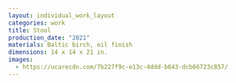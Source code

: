 ```yaml
---
layout: individual_work_layout
categories: work
title: Stool
production_date: "2021"
materials: Baltic birch, oil finish
dimensions: 14 x 14 x 21 in.
images:
  - https://ucarecdn.com/7b227f9c-e13c-4ddd-b643-dcb66723c857/
---
```

